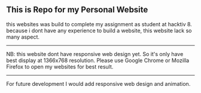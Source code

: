 This is Repo for my Personal Website
----------------------------------

this websites was build to complete my assignment as student at hacktiv 8.
because i dont have any experience to build a website, this website lack
so many aspect. 

--------------------------------
NB: this website dont have responsive web design yet. So it's only have best
display  at 1366x768 resolution. Please use Google Chrome or Mozilla Firefox
to open my websites for best result.

-------------------------------
For future development I would add responsive web design and animation.


